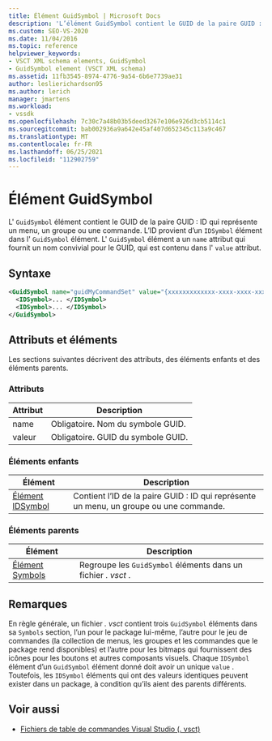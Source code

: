 ```yaml
---
title: Élément GuidSymbol | Microsoft Docs
description: 'L’élément GuidSymbol contient le GUID de la paire GUID : ID qui représente un menu, un groupe ou une commande.'
ms.custom: SEO-VS-2020
ms.date: 11/04/2016
ms.topic: reference
helpviewer_keywords:
- VSCT XML schema elements, GuidSymbol
- GuidSymbol element (VSCT XML schema)
ms.assetid: 11fb3545-8974-4776-9a54-6b6e7739ae31
author: leslierichardson95
ms.author: lerich
manager: jmartens
ms.workload:
- vssdk
ms.openlocfilehash: 7c30c7a48b03b5deed3267e106e926d3cb5114c1
ms.sourcegitcommit: bab002936a9a642e45af407d652345c113a9c467
ms.translationtype: MT
ms.contentlocale: fr-FR
ms.lasthandoff: 06/25/2021
ms.locfileid: "112902759"
---
```

# <a name="guidsymbol-element"></a>Élément GuidSymbol
L' `GuidSymbol` élément contient le GUID de la paire GUID : ID qui représente un menu, un groupe ou une commande. L’ID provient d’un `IDSymbol` élément dans l' `GuidSymbol` élément. L' `GuidSymbol` élément a un `name` attribut qui fournit un nom convivial pour le GUID, qui est contenu dans l' `value` attribut.

## <a name="syntax"></a>Syntaxe

```xml
<GuidSymbol name="guidMyCommandSet" value="{xxxxxxxxxxxxx-xxxx-xxxx-xxxxxxxxxxxx}">
  <IDSymbol>... </IDSymbol>
  <IDSymbol>... </IDSymbol>
</GuidSymbol>
```

## <a name="attributes-and-elements"></a>Attributs et éléments
 Les sections suivantes décrivent des attributs, des éléments enfants et des éléments parents.

### <a name="attributes"></a>Attributs

|Attribut|Description|
|---------------|-----------------|
|name|Obligatoire. Nom du symbole GUID.|
|valeur|Obligatoire. GUID du symbole GUID.|

### <a name="child-elements"></a>Éléments enfants

|Élément|Description|
|-------------|-----------------|
|[Élément IDSymbol](../extensibility/idsymbol-element.md)|Contient l’ID de la paire GUID : ID qui représente un menu, un groupe ou une commande.|

### <a name="parent-elements"></a>Éléments parents

|Élément|Description|
|-------------|-----------------|
|[Élément Symbols](../extensibility/symbols-element.md)|Regroupe les `GuidSymbol` éléments dans un fichier *. vsct* .|

## <a name="remarks"></a>Remarques
 En règle générale, un fichier *. vsct* contient trois `GuidSymbol` éléments dans sa `Symbols` section, l’un pour le package lui-même, l’autre pour le jeu de commandes (la collection de menus, les groupes et les commandes que le package rend disponibles) et l’autre pour les bitmaps qui fournissent des icônes pour les boutons et autres composants visuels. Chaque `IDSymbol` élément d’un `GuidSymbol` élément donné doit avoir un unique `value` . Toutefois, les `IDSymbol` éléments qui ont des valeurs identiques peuvent exister dans un package, à condition qu’ils aient des parents différents.

## <a name="see-also"></a>Voir aussi
- [Fichiers de table de commandes Visual Studio (. vsct)](../extensibility/internals/visual-studio-command-table-dot-vsct-files.md)
